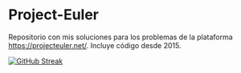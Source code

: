 # Project-Euler

Repositorio con mis soluciones para los problemas de la plataforma https://projecteuler.net/.
Incluye código desde 2015.

[![GitHub Streak](https://streak-stats.demolab.com/?user=SantiagodeViana)](https://git.io/streak-stats)
